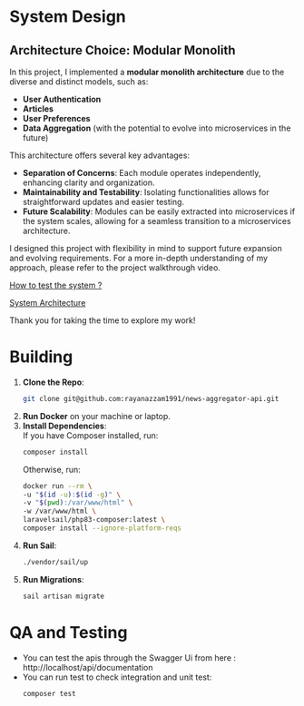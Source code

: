 # System Design
## Architecture Choice: Modular Monolith

In this project, I implemented a **modular monolith architecture** due to the diverse and distinct models, such as:

- **User Authentication**
- **Articles**
- **User Preferences**
- **Data Aggregation** (with the potential to evolve into microservices in the future)

This architecture offers several key advantages:

- **Separation of Concerns**: Each module operates independently, enhancing clarity and organization.
- **Maintainability and Testability**: Isolating functionalities allows for straightforward updates and easier testing.
- **Future Scalability**: Modules can be easily extracted into microservices if the system scales, allowing for a seamless transition to a microservices architecture.

I designed this project with flexibility in mind to support future expansion and evolving requirements. For a more in-depth understanding of my approach, please refer to the project walkthrough video.

[How to test the system ?](https://drive.google.com/file/d/13HsgofQtZGRMlazL-XHEYrBcOC4yYTqR/view?usp=sharing)

[System Architecture](https://www.dropbox.com/scl/fi/6psqakso928m6ea6hkwlx/Architecture-compressed.mov?rlkey=hklpf5ino9pit9tb7gbow8c2l&st=rzsyh75h&dl=0)

Thank you for taking the time to explore my work!

# Building

1. **Clone the Repo**:
    ```bash
    git clone git@github.com:rayanazzam1991/news-aggregator-api.git
    ```
2. **Run Docker** on your machine or laptop.
3. **Install Dependencies**:  
   If you have Composer installed, run:
    ```bash
    composer install
    ```
   Otherwise, run:
    ```bash
    docker run --rm \
    -u "$(id -u):$(id -g)" \
    -v "$(pwd):/var/www/html" \
    -w /var/www/html \
    laravelsail/php83-composer:latest \
    composer install --ignore-platform-reqs
    ```
4. **Run Sail**:
    ```bash
    ./vendor/sail/up
    ```
5. **Run Migrations**:
    ```bash
    sail artisan migrate
    ```

# QA and Testing
 - You can test the apis through the Swagger Ui from here : http://localhost/api/documentation
 - You can run test to check integration and unit test: 
    ```bash
    composer test
    ```
